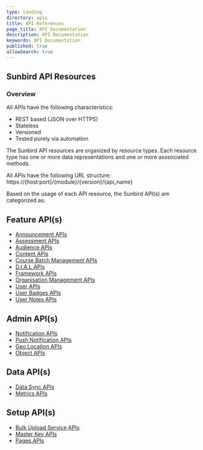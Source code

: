 ```yaml
---
type: landing
directory: apis
title: API References
page_title: API Documentation
description: API Documentation
keywords: API Documentation
published: true
allowSearch: true
---
```


## Sunbird API Resources

### Overview

All APIs have the following characteristics:

- REST based (JSON over HTTPS)
- Stateless
- Versioned
- Tested purely via automation

The Sunbird API resources are organized by resource types. Each resource type has one or more data representations and one or more asssociated methods.

All APIs have the following URL structure: https://{host:port}/{module}/{version}/{api_name}

Based on the usage of each API resource, the Sunbird API(s) are categorized as:

<div class="row row-eq-height">
    <div class="col-sm-4">
        <h2>Feature API(s)</h2>
        <ul>
            <li><a href="apis/announcements/">Announcement APIs</a></li>
            <li><a href="apis/assessmentapi/">Assessment APIs</a></li>
            <li><a href="apis/audienceapi/">Audience APIs</a></li>
            <li><a href="apis/content/">Content APIs</a></li>
            <li><a href="apis/coursebatchmanapi/">Course Batch Management APIs</a></li>
            <li><a href="apis/dialapi/">D.I.A.L APIs</a></li>
            <li><a href="apis/framework/">Framework APIs</a></li>
            <li><a href="apis/orgapi/">Organisation Management APIs</a></li>
            <li><a href="apis/userapi/">User APIs</a></li>
            <li><a href="apis/badgesapi/">User Badges APIs</a></li>
            <li><a href="apis/noteapi/">User Notes APIs</a></li>          
        </ul>
    </div>
    <div class="col-sm-4">
        <h2>Admin API(s)</h2>
        <ul>
            <li><a href="apis/notificationapi/">Notification APIs</a></li>
            <li><a href="apis/firebasecloudmessagingapi/">Push Notification APIs</a></li>
            <li><a href="apis/geolocationapi/">Geo Location APIs</a></li>
            <li><a href="apis/objectapi/">Object APIs</a></li>      
        </ul>
    </div>
    <div class="col-sm-4">
        <h2>Data API(s)</h2>
        <ul>
            <li><a href="apis/datasyncapi/">Data Sync APIs</a></li>
            <li><a href="apis/metricsapi/">Metrics APIs</a></li> 
        </ul>
    </div>
    <div class="col-sm-4">
        <h2>Setup API(s)</h2>
        <ul>
            <li><a href="apis/bulkupload/">Bulk Upload Service APIs</a></li>
            <li><a href="apis/masterkeyapi/">Master Key APIs</a></li>
            <li><a href="apis/pagesapi/">Pages APIs</a></li>     
        </ul>
    </div>
</div>
